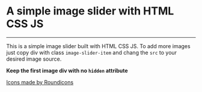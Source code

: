 # A simple image slider with HTML CSS JS

---

This is a simple image slider built with HTML CSS JS.
To add more images just copy div with class `image-slider-item`
and chang the `src` to your desired image source.

**Keep the first image div with no `hidden` attribute**

[Icons made by Roundicons](https://www.flaticon.com/authors/roundicons)